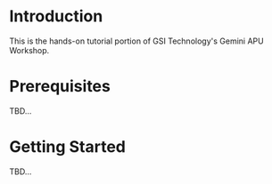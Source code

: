 # Introduction

This is the hands-on tutorial portion of GSI Technology's Gemini APU Workshop.

# Prerequisites

TBD...

# Getting Started

TBD...

